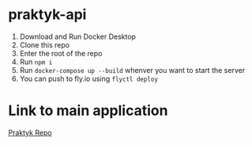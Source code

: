 # praktyk-api

1. Download and Run Docker Desktop
2. Clone this repo
3. Enter the root of the repo
4. Run `npm i`
5. Run `docker-compose up --build` whenver you want to start the server
6. You can push to fly.io using `flyctl deploy`

# Link to main application
[Praktyk Repo](https://github.com/Syntax-Sorcerers-Group/praktyk)
